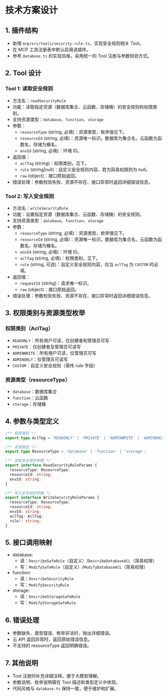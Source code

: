 # 技术方案设计

## 1. 插件结构
- 新增 `mcp/src/tools/security-rule.ts`，实现安全规则相关 Tool。
- 在 MCP 工具注册表中默认启用该插件。
- 参考 `database.ts` 的实现风格，采用统一的 Tool 注册与参数校验方式。

## 2. Tool 设计

### Tool 1: 读取安全规则
- 方法名：`readSecurityRule`
- 功能：读取指定资源（数据库集合、云函数、存储桶）的安全规则和权限类别。
- 支持资源类型：`database`、`function`、`storage`
- 参数：
  - `resourceType` (string, 必填)：资源类型，枚举值见下。
  - `resourceId` (string, 必填)：资源唯一标识。数据库为集合名，云函数为函数名，存储为桶名。
  - `envId` (string, 必填)：环境 ID。
- 返回值：
  - `aclTag` (string)：权限类别，见下。
  - `rule` (string|null)：自定义安全规则内容，若为简易权限则为 null。
  - `raw` (object)：接口原始返回。
- 错误处理：参数校验失败、资源不存在、接口异常时返回详细错误信息。

### Tool 2: 写入安全规则
- 方法名：`writeSecurityRule`
- 功能：设置指定资源（数据库集合、云函数、存储桶）的安全规则。
- 支持资源类型：`database`、`function`、`storage`
- 参数：
  - `resourceType` (string, 必填)：资源类型，枚举值见下。
  - `resourceId` (string, 必填)：资源唯一标识。数据库为集合名，云函数为函数名，存储为桶名。
  - `envId` (string, 必填)：环境 ID。
  - `aclTag` (string, 必填)：权限类别，见下。
  - `rule` (string, 可选)：自定义安全规则内容，仅当 `aclTag` 为 `CUSTOM` 时必填。
- 返回值：
  - `requestId` (string)：请求唯一标识。
  - `raw` (object)：接口原始返回。
- 错误处理：参数校验失败、资源不存在、接口异常时返回详细错误信息。

## 3. 权限类别与资源类型枚举

### 权限类别（AclTag）
- `READONLY`：所有用户可读，仅创建者和管理员可写
- `PRIVATE`：仅创建者及管理员可读写
- `ADMINWRITE`：所有用户可读，仅管理员可写
- `ADMINONLY`：仅管理员可读写
- `CUSTOM`：自定义安全规则（需传 rule 字段）

### 资源类型（resourceType）
- `database`：数据库集合
- `function`：云函数
- `storage`：存储桶

## 4. 参数与类型定义

```ts
/** 权限类别 */
export type AclTag = 'READONLY' | 'PRIVATE' | 'ADMINWRITE' | 'ADMINONLY' | 'CUSTOM';

/** 资源类型 */
export type ResourceType = 'database' | 'function' | 'storage';

/** 读取安全规则参数 */
export interface ReadSecurityRuleParams {
  resourceType: ResourceType;
  resourceId: string;
  envId: string;
}

/** 写入安全规则参数 */
export interface WriteSecurityRuleParams {
  resourceType: ResourceType;
  resourceId: string;
  envId: string;
  aclTag: AclTag;
  rule?: string;
}
```

## 5. 接口调用映射

- database:
  - 读：`DescribeSafeRule`（自定义）/`DescribeDatabaseACL`（简易权限）
  - 写：`ModifySafeRule`（自定义）/`ModifyDatabaseACL`（简易权限）
- function:
  - 读：`DescribeSecurityRule`
  - 写：`ModifySecurityRule`
- storage:
  - 读：`DescribeStorageSafeRule`
  - 写：`ModifyStorageSafeRule`

## 6. 错误处理
- 参数缺失、类型错误、枚举非法时，抛出详细错误。
- 云 API 返回异常时，返回原始错误信息。
- 不支持的 resourceType 返回明确错误。

## 7. 其他说明
- Tool 注册时补充详细注释，便于大模型理解。
- 参数说明、枚举说明需在 Tool 描述和类型定义中体现。
- 代码风格与 `database.ts` 保持一致，便于维护和扩展。 